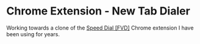 # Chrome Extension - New Tab Dialer

Working towards a clone of the [Speed Dial [FVD]](https://chrome.google.com/webstore/detail/speed-dial-fvd-new-tab-pa/llaficoajjainaijghjlofdfmbjpebpa) Chrome extension I have been using for years.
